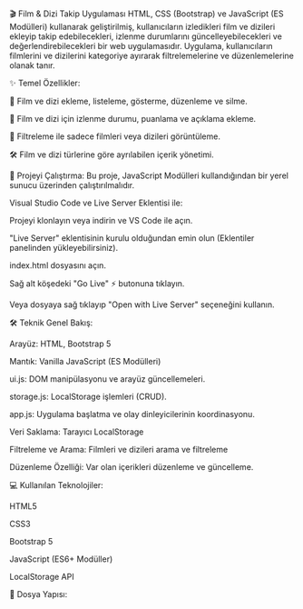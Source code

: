🎬 Film & Dizi Takip Uygulaması
HTML, CSS (Bootstrap) ve JavaScript (ES Modülleri) kullanarak geliştirilmiş, kullanıcıların izledikleri film ve dizileri ekleyip takip edebilecekleri, izlenme durumlarını güncelleyebilecekleri ve değerlendirebilecekleri bir web uygulamasıdır. Uygulama, kullanıcıların filmlerini ve dizilerini kategoriye ayırarak filtrelemelerine ve düzenlemelerine olanak tanır.

✨ Temel Özellikler:

🔑 Film ve dizi ekleme, listeleme, gösterme, düzenleme ve silme.

🎥 Film ve dizi için izlenme durumu, puanlama ve açıklama ekleme.

📅 Filtreleme ile sadece filmleri veya dizileri görüntüleme.

🛠️ Film ve dizi türlerine göre ayrılabilen içerik yönetimi.

🚀 Projeyi Çalıştırma:
Bu proje, JavaScript Modülleri kullandığından bir yerel sunucu üzerinden çalıştırılmalıdır.

Visual Studio Code ve Live Server Eklentisi ile:

Projeyi klonlayın veya indirin ve VS Code ile açın.

"Live Server" eklentisinin kurulu olduğundan emin olun (Eklentiler panelinden yükleyebilirsiniz).

index.html dosyasını açın.

Sağ alt köşedeki "Go Live" ⚡ butonuna tıklayın.

Veya dosyaya sağ tıklayıp "Open with Live Server" seçeneğini kullanın.

🛠️ Teknik Genel Bakış:

Arayüz: HTML, Bootstrap 5

Mantık: Vanilla JavaScript (ES Modülleri)

ui.js: DOM manipülasyonu ve arayüz güncellemeleri.

storage.js: LocalStorage işlemleri (CRUD).

app.js: Uygulama başlatma ve olay dinleyicilerinin koordinasyonu.

Veri Saklama: Tarayıcı LocalStorage

Filtreleme ve Arama: Filmleri ve dizileri arama ve filtreleme

Düzenleme Özelliği: Var olan içerikleri düzenleme ve güncelleme.

💻 Kullanılan Teknolojiler:

HTML5

CSS3

Bootstrap 5

JavaScript (ES6+ Modüller)

LocalStorage API

📁 Dosya Yapısı:
